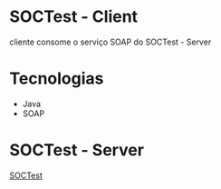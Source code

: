 # SOCTest - Client
cliente consome o serviço SOAP do SOCTest - Server

# Tecnologias
<ul>
  <li>Java</li>
  <li>SOAP</li>
</ul>

# SOCTest - Server
<a href="https://github.com/denisbenjamim/soctest-server" target="_blank">SOCTest</a>
